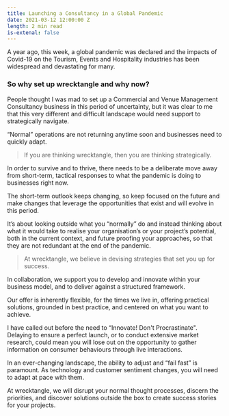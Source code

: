```yaml
---
title: Launching a Consultancy in a Global Pandemic
date: 2021-03-12 12:00:00 Z
length: 2 min read
is-extenal: false
---
```


A year ago, this week, a global pandemic was declared and the impacts of Covid-19 on the Tourism, Events and Hospitality industries has been widespread and devastating for many.

### So why set up wrecktangle and why now? 

People thought I was mad to set up a Commercial and Venue Management Consultancy business in this period of uncertainty, but it was clear to me that this very different and difficult landscape would need support to strategically navigate. 

“Normal” operations are not returning anytime soon and businesses need to quickly adapt.

> If you are thinking wrecktangle, then you are thinking strategically.

In order to survive and to thrive, there needs to be a deliberate move away from short-term, tactical responses to what the pandemic is doing to businesses right now. 

The short-term outlook keeps changing, so keep focused on the future and make changes that leverage the opportunities that exist and will evolve in this period. 

It’s about looking outside what you “normally” do and instead thinking about what it would take to realise your organisation’s or your project’s potential, both in the current context, and future proofing your approaches, so that they are not redundant at the end of the pandemic. 

> At wrecktangle, we believe in devising strategies that set you up for success.

In collaboration, we support you to develop and innovate within your business model, and to deliver against a structured framework.

Our offer is inherently flexible, for the times we live in, offering practical solutions, grounded in best practice, and centered on what you want to achieve.

I have called out before the need to “Innovate! Don't Procrastinate". Delaying to ensure a perfect launch, or to conduct extensive market research, could mean you will lose out on the opportunity to gather information on consumer behaviours through live interactions.

In an ever-changing landscape, the ability to adjust and “fail fast” is paramount. As technology and customer sentiment changes, you will need to adapt at pace with them. 

At wrecktangle, we will disrupt your normal thought processes, discern the priorities, and discover solutions outside the box to create success stories for your projects. 